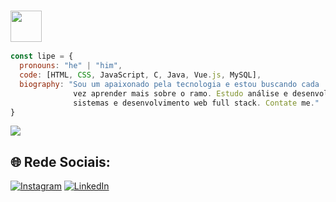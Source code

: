 ### <img src="https://media.giphy.com/media/VgCDAzcKvsR6OM0uWg/giphy.gif" width="50">  

```javascript
const lipe = {
  pronouns: "he" | "him",
  code: [HTML, CSS, JavaScript, C, Java, Vue.js, MySQL],
  biography: "Sou um apaixonado pela tecnologia e estou buscando cada
              vez aprender mais sobre o ramo. Estudo análise e desenvolvimento de
              sistemas e desenvolvimento web full stack. Contate me."
}
```

![](https://github-readme-stats.vercel.app/api/top-langs/?username=lipemp&theme=dark&hide_border=true&include_all_commits=false&count_private=false&layout=compact)

## 🌐 Rede Sociais:
[![Instagram](https://img.shields.io/badge/Instagram-%23E4405F.svg?logo=Instagram&logoColor=white)](https://instagram.com/lipemunchen) [![LinkedIn](https://img.shields.io/badge/LinkedIn-%230077B5.svg?logo=linkedin&logoColor=white)](https://linkedin.com/in/felipe-münchen-panzenhagen) 
